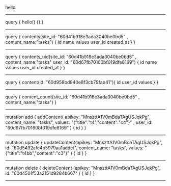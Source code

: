

hello
***
query {
  hello() {}
}

***
query {
  contents(site_id: "60d41b918e3ada3040be0bd5" , content_name:"tasks") {
    id
    name
    values
    user_id
    created_at
  }
}
***
query {
  contents_uid(site_id: "60d41b918e3ada3040be0bd5" , content_name:"tasks"
    user_id: "60d67fb70160bf019dfe8169") {
    id
    name
    values
    user_id
    created_at
  }
}
***
query {
  content(id: "60d958bd840e8f3cb79fab41"){
    id
    user_id
    values
  }
}
***
query {
  content_count(site_id: "60d41b918e3ada3040be0bd5" , content_name:"tasks")
}
***
mutation add {
  addContent( apikey: "MnszttA1V0mBdaTAgUSJqkPg", content_name: "tasks", 
  values: "{\"title\":\"t4\",\"content\":\"c4\"}" , user_id: "60d67fb70160bf019dfe8169"
  ) {
    id
  }
}
***
mutation update {
  updateContent(apikey: "MnszttA1V0mBdaTAgUSJqkPg", id: "60d5492afc4b5979aa1addcf",
   content_name: "tasks", values: "{\"title\":\"t4bb\",\"content\":\"c3\"}"
   ) {
    id
  }
}
***
mutation delete {
  deleteContent (apikey: "MnszttA1V0mBdaTAgUSJqkPg", id: "60d4501f53a2151d9284b667" ) {
    id
  }
}
    
***


